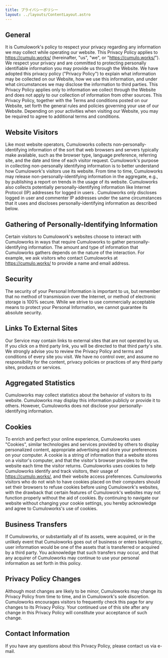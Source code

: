 ```yaml
---
title: プライバシーポリシー
layout: ../layouts/ContentLayout.astro
---
```


## General

It is Cumulowork's policy to respect your privacy regarding any information we may collect while operating our website. This Privacy Policy applies to <https://cumulo.works/> (hereinafter, "us", "we", or "<https://cumulo.works/>"). We respect your privacy and are committed to protecting personally identifiable information you may provide us through the Website. We have adopted this privacy policy ("Privacy Policy") to explain what information may be collected on our Website, how we use this information, and under what circumstances we may disclose the information to third parties. This Privacy Policy applies only to information we collect through the Website and does not apply to our collection of information from other sources. This Privacy Policy, together with the Terms and conditions posted on our Website, set forth the general rules and policies governing your use of our Website. Depending on your activities when visiting our Website, you may be required to agree to additional terms and conditions.

## Website Visitors

Like most website operators, Cumuloworks collects non-personally-identifying information of the sort that web browsers and servers typically make available, such as the browser type, language preference, referring site, and the date and time of each visitor request. Cumulowork's purpose in collecting non-personally identifying information is to better understand how Cumulowork's visitors use its website. From time to time, Cumuloworks may release non-personally-identifying information in the aggregate, e.g., by publishing a report on trends in the usage of its website. Cumuloworks also collects potentially personally-identifying information like Internet Protocol (IP) addresses for logged in users . Cumuloworks only discloses logged in user and commenter IP addresses under the same circumstances that it uses and discloses personally-identifying information as described below.

## Gathering of Personally-Identifying Information

Certain visitors to Cumulowork's websites choose to interact with Cumuloworks in ways that require Cumuloworks to gather personally-identifying information. The amount and type of information that Cumuloworks gathers depends on the nature of the interaction. For example, we ask visitors who contact Cumuloworks at <https://cumulo.works/> to provide a name and email address.

## Security

The security of your Personal Information is important to us, but remember that no method of transmission over the Internet, or method of electronic storage is 100% secure. While we strive to use commercially acceptable means to protect your Personal Information, we cannot guarantee its absolute security.

## Links To External Sites

Our Service may contain links to external sites that are not operated by us. If you click on a third party link, you will be directed to that third party's site. We strongly advise you to review the Privacy Policy and terms and conditions of every site you visit. We have no control over, and assume no responsibility for the content, privacy policies or practices of any third party sites, products or services.

## Aggregated Statistics

Cumuloworks may collect statistics about the behavior of visitors to its website. Cumuloworks may display this information publicly or provide it to others. However, Cumuloworks does not disclose your personally-identifying information.

## Cookies

To enrich and perfect your online experience, Cumuloworks uses "Cookies", similar technologies and services provided by others to display personalized content, appropriate advertising and store your preferences on your computer. A cookie is a string of information that a website stores on a visitor's computer, and that the visitor's browser provides to the website each time the visitor returns. Cumuloworks uses cookies to help Cumuloworks identify and track visitors, their usage of <https://cumulo.works/>, and their website access preferences. Cumuloworks visitors who do not wish to have cookies placed on their computers should set their browsers to refuse cookies before using Cumulowork's websites, with the drawback that certain features of Cumulowork's websites may not function properly without the aid of cookies. By continuing to navigate our website without changing your cookie settings, you hereby acknowledge and agree to Cumuloworks's use of cookies.

## Business Transfers

If Cumuloworks, or substantially all of its assets, were acquired, or in the unlikely event that Cumuloworks goes out of business or enters bankruptcy, user information would be one of the assets that is transferred or acquired by a third party. You acknowledge that such transfers may occur, and that any acquirer of Cumuloworks may continue to use your personal information as set forth in this policy.

## Privacy Policy Changes

Although most changes are likely to be minor, Cumuloworks may change its Privacy Policy from time to time, and in Cumulowork's sole discretion. Cumuloworks encourages visitors to frequently check this page for any changes to its Privacy Policy. Your continued use of this site after any change in this Privacy Policy will constitute your acceptance of such change.

## Contact Information

If you have any questions about this Privacy Policy, please contact us via e-mail.

